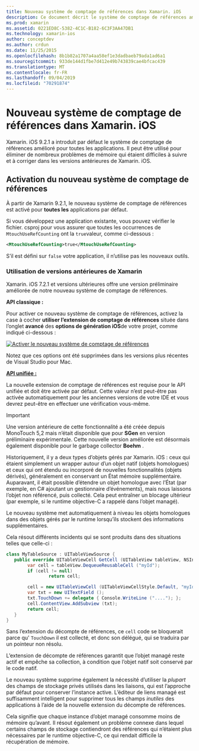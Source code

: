 ```yaml
---
title: Nouveau système de comptage de références dans Xamarin. iOS
description: Ce document décrit le système de comptage de références amélioré de Xamarin, activé dans toutes les applications Xamarin. iOS par défaut.
ms.prod: xamarin
ms.assetid: 0221ED8C-5382-4C1C-B182-6C3F3AA47DB1
ms.technology: xamarin-ios
author: conceptdev
ms.author: crdun
ms.date: 11/25/2015
ms.openlocfilehash: 8b1b82a1707a4aa58ef1e3dadbaeb79ada1ad6a1
ms.sourcegitcommit: 933de144d1fbe7d412e49b743839cae4bfcac439
ms.translationtype: MT
ms.contentlocale: fr-FR
ms.lasthandoff: 09/04/2019
ms.locfileid: "70291874"
---
```

# <a name="new-reference-counting-system-in-xamarinios"></a>Nouveau système de comptage de références dans Xamarin. iOS

Xamarin. iOS 9.2.1 a introduit par défaut le système de comptage de références amélioré pour toutes les applications. Il peut être utilisé pour éliminer de nombreux problèmes de mémoire qui étaient difficiles à suivre et à corriger dans les versions antérieures de Xamarin. iOS.

## <a name="enabling-the-new-reference-counting-system"></a>Activation du nouveau système de comptage de références

À partir de Xamarin 9.2.1, le nouveau système de comptage de références est activé pour **toutes les** applications par défaut.

Si vous développez une application existante, vous pouvez vérifier le fichier. csproj pour vous assurer que toutes les occurrences de `MtouchUseRefCounting` ont la `true`valeur, comme ci-dessous :

```xml
<MtouchUseRefCounting>true</MtouchUseRefCounting>
```

S’il est défini sur `false` votre application, il n’utilise pas les nouveaux outils.

### <a name="using-older-versions-of-xamarin"></a>Utilisation de versions antérieures de Xamarin

Xamarin. iOS 7.2.1 et versions ultérieures offre une version préliminaire améliorée de notre nouveau système de comptage de références.

**API classique :**

Pour activer ce nouveau système de comptage de références, activez la case à cocher **utiliser l’extension de comptage de références** située dans l’onglet **avancé** des **options de génération iOS**de votre projet, comme indiqué ci-dessous : 

[![](newrefcount-images/image1.png "Activer le nouveau système de comptage de références")](newrefcount-images/image1.png#lightbox)

Notez que ces options ont été supprimées dans les versions plus récentes de Visual Studio pour Mac.

 **[API unifiée :](~/cross-platform/macios/unified/index.md)**

 La nouvelle extension de comptage de références est requise pour le API unifiée et doit être activée par défaut. Cette valeur n’est peut-être pas activée automatiquement pour les anciennes versions de votre IDE et vous devrez peut-être en effectuer une vérification vous-même.


> [!IMPORTANT]
> Une version antérieure de cette fonctionnalité a été créée depuis MonoTouch 5,2 mais n’était disponible que pour **SGen** en version préliminaire expérimentale. Cette nouvelle version améliorée est désormais également disponible pour le garbage collector **Boehm** .


Historiquement, il y a deux types d’objets gérés par Xamarin. iOS : ceux qui étaient simplement un wrapper autour d’un objet natif (objets homologues) et ceux qui ont étendu ou incorporé de nouvelles fonctionnalités (objets dérivés), généralement en conservant un État mémoire supplémentaire. Auparavant, il était possible d’étendre un objet homologue avec l’État (par exemple, en C# ajoutant un gestionnaire d’événements), mais nous laissons l’objet non référencé, puis collecté. Cela peut entraîner un blocage ultérieur (par exemple, si le runtime objective-C a rappelé dans l’objet managé).

Le nouveau système met automatiquement à niveau les objets homologues dans des objets gérés par le runtime lorsqu’ils stockent des informations supplémentaires.

Cela résout différents incidents qui se sont produits dans des situations telles que celle-ci :

```csharp
class MyTableSource : UITableViewSource {
   public override UITableViewCell GetCell (UITableView tableView, NSIndexPath indexPath) {
        var cell = tableView.DequeueReusableCell ("myId");
        if (cell != null)
                return cell;

        cell = new UITableViewCell (UITableViewCellStyle.Default, "myId");
        var txt = new UITextField ();
        txt.TouchDown += delegate { Console.WriteLine ("...."); };
        cell.ContentView.AddSubview (txt);
        return cell;
   }
}
```

Sans l’extension du décompte de références, ce `cell` code se bloquerait parce qu' `TouchDown` il est collecté, et donc son délégué, qui se traduira par un pointeur non résolu.

L’extension de décompte de références garantit que l’objet managé reste actif et empêche sa collection, à condition que l’objet natif soit conservé par le code natif.

Le nouveau système supprime également la nécessité d’utiliser la *plupart* des champs de stockage privés utilisés dans les liaisons, qui est l’approche par défaut pour conserver l’instance active. L’éditeur de liens managé est suffisamment intelligent pour supprimer tous les champs *inutiles* des applications à l’aide de la nouvelle extension du décompte de références.

Cela signifie que chaque instance d’objet managé consomme moins de mémoire qu’avant. Il résout également un problème connexe dans lequel certains champs de stockage contiendront des références qui n’étaient plus nécessaires par le runtime objective-C, ce qui rendait difficile la récupération de mémoire.
